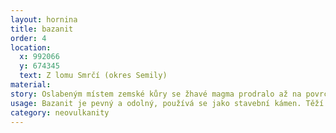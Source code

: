 ```yaml
---
layout: hornina
title: bazanit
order: 4
location:
  x: 992066
  y: 674345
  text: Z lomu Smrčí (okres Semily)
material: 
story: Oslabeným místem zemské kůry se žhavé magma prodralo až na povrch. V magmatu plavaly útržky hornin zemského pláště, tvořených hlavně zelenými krystaly olivínu. Z vulkánu hory Kozákov se vyvalil proud lávy, který zaplnil blízké říční údolí. Při chladnutí lávový proud rozpukal na nepravidelné svislé sloupce.
usage: Bazanit je pevný a odolný, používá se jako stavební kámen. Těží se v lomu, drtí se na menší kousky, které se pak třídí podle velikosti. Přidává se do betonových a asfaltových směsí pro stavební účely.
category: neovulkanity
---
```


